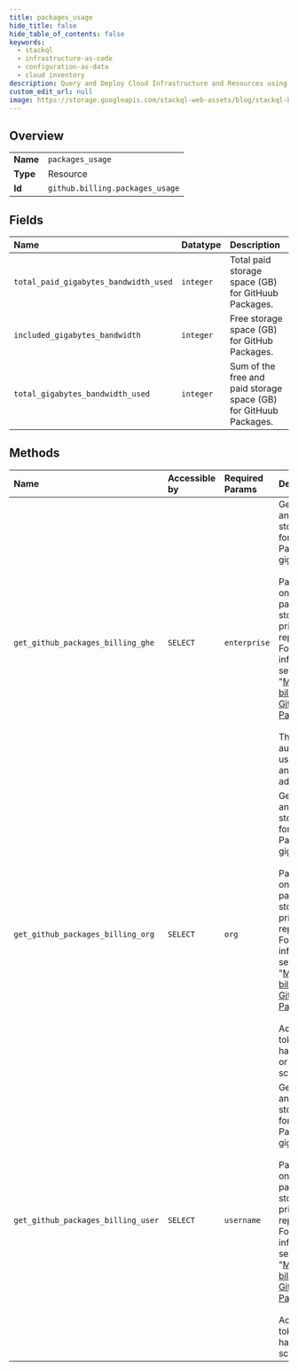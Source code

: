 ```yaml
---
title: packages_usage
hide_title: false
hide_table_of_contents: false
keywords:
  - stackql
  - infrastructure-as-code
  - configuration-as-data
  - cloud inventory
description: Query and Deploy Cloud Infrastructure and Resources using SQL
custom_edit_url: null
image: https://storage.googleapis.com/stackql-web-assets/blog/stackql-blog-post-featured-image.png
---
```

  
    

## Overview
<table><tbody>
<tr><td><b>Name</b></td><td><code>packages_usage</code></td></tr>
<tr><td><b>Type</b></td><td>Resource</td></tr>
<tr><td><b>Id</b></td><td><code>github.billing.packages_usage</code></td></tr>
</tbody></table>

## Fields
| Name | Datatype | Description |
|:-----|:---------|:------------|
| `total_paid_gigabytes_bandwidth_used` | `integer` | Total paid storage space (GB) for GitHuub Packages. |
| `included_gigabytes_bandwidth` | `integer` | Free storage space (GB) for GitHub Packages. |
| `total_gigabytes_bandwidth_used` | `integer` | Sum of the free and paid storage space (GB) for GitHuub Packages. |
## Methods
| Name | Accessible by | Required Params | Description |
|:-----|:--------------|:----------------|:------------|
| `get_github_packages_billing_ghe` | `SELECT` | `enterprise` | Gets the free and paid storage used for GitHub Packages in gigabytes.<br /><br />Paid minutes only apply to packages stored for private repositories. For more information, see "[Managing billing for GitHub Packages](https://docs.github.com/github/setting-up-and-managing-billing-and-payments-on-github/managing-billing-for-github-packages)."<br /><br />The authenticated user must be an enterprise admin. |
| `get_github_packages_billing_org` | `SELECT` | `org` | Gets the free and paid storage used for GitHub Packages in gigabytes.<br /><br />Paid minutes only apply to packages stored for private repositories. For more information, see "[Managing billing for GitHub Packages](https://docs.github.com/github/setting-up-and-managing-billing-and-payments-on-github/managing-billing-for-github-packages)."<br /><br />Access tokens must have the `repo` or `admin:org` scope. |
| `get_github_packages_billing_user` | `SELECT` | `username` | Gets the free and paid storage used for GitHub Packages in gigabytes.<br /><br />Paid minutes only apply to packages stored for private repositories. For more information, see "[Managing billing for GitHub Packages](https://docs.github.com/github/setting-up-and-managing-billing-and-payments-on-github/managing-billing-for-github-packages)."<br /><br />Access tokens must have the `user` scope. |

